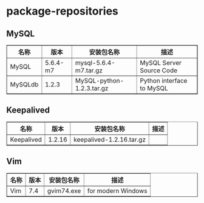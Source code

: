 # package-repositories

## MySQL

<table border="1" cellpadding="10">
<tr>
	<th>名称</th>
	<th>版本</th>
	<th>安装包名称</th>
	<th>描述</th>
</tr>
<tr>
	<td>MySQL</td>
	<td>5.6.4-m7</td>
	<td>mysql-5.6.4-m7.tar.gz</td>
	<td>MySQL Server Source Code</td>
</tr>
<tr>
	<td>MySQLdb</td>
	<td>1.2.3</td>
	<td>MySQL-python-1.2.3.tar.gz </td>
	<td>Python interface to MySQL</td>
</tr>
</table>
    

## Keepalived

<table border="1" cellpadding="10">
<tr>
	<th>名称</th>
	<th>版本</th>
	<th>安装包名称</th>
	<th>描述</th>
</tr>
<tr>
	<td>Keepalived</td>
	<td>1.2.16</td>
	<td>keepalived-1.2.16.tar.gz</td>
	<td></td>
</tr>
</table>

## Vim

<table border="1" cellpadding="10">
<tr>
	<th>名称</th>
	<th>版本</th>
	<th>安装包名称</th>
	<th>描述</th>
</tr>
<tr>
	<td>Vim</td>
	<td>7.4</td>
	<td>gvim74.exe</td>
	<td>for modern Windows</td>
</tr>
</table>
